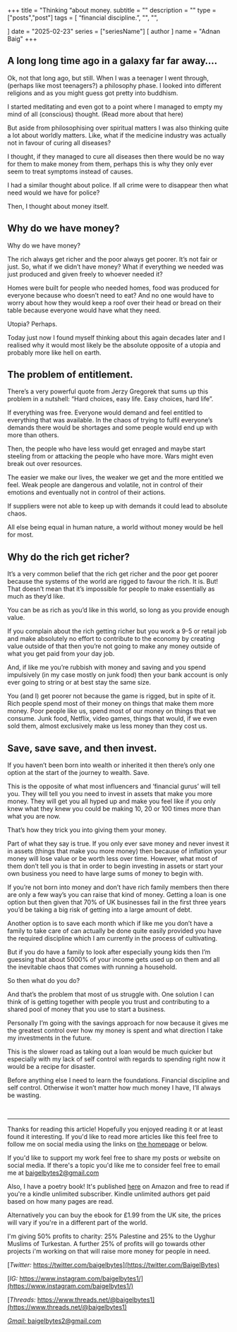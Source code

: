 +++
title = "Thinking “about money.
subtitle = ""
description = ""
type = ["posts","post"]
tags = [
	“financial discipline.”,
	"",
	"",
    
]
date = "2025-02-23"
series = ["seriesName"]
[ author ]
  name = "Adnan Baig"
+++

## A long long time ago in a galaxy far far away….

Ok, not that long ago, but still. When I was a teenager I went through, (perhaps like most teenagers?) a philosophy phase. I looked into different religions and as you might guess got pretty into buddhism.

I started meditating and even got to a point where I managed to empty my mind of all (conscious) thought. (Read more about that here)

But aside from philosophising over spiritual matters I was also thinking quite a lot about worldly matters. Like, what if the medicine industry was actually not in favour of curing all diseases?

I thought, if they managed to cure all diseases then there would be no way for them to make money from them, perhaps this is why they only ever seem to treat symptoms instead of causes.

I had a similar thought about police. If all crime were to disappear then what need would we have for police? 

Then, I thought about money itself.

## Why do we have money?

Why do we have money?

The rich always get richer and the poor always get poorer. It’s not fair or just. So, what if we didn’t have money? What if everything we needed was just produced and given freely to whoever needed it?

Homes were built for people who needed homes, food was produced for everyone because who doesn’t need to eat? And no one would have to worry about how they would keep a roof over their head or bread on their table because everyone would have what they need.

Utopia? Perhaps.

Today just now I found myself thinking about this again decades later and I realised why it would most likely be the absolute opposite of a utopia and probably more like hell on earth.

## The problem of entitlement.

There’s a very powerful quote from Jerzy Gregorek that sums up this problem in a nutshell: “Hard choices, easy life. Easy choices, hard life”.

If everything was free. Everyone would demand and feel entitled to everything that was available. In the chaos of trying to fulfil everyone’s demands there would be shortages and some people would end up with more than others. 

Then, the people who have less would get enraged and maybe start steeling from or attacking the people who have more. Wars might even break out over resources.

The easier we make our lives, the weaker we get and the more entitled we feel. Weak people are dangerous and volatile, not in control of their emotions and eventually not  in control of their actions.

If suppliers were not able to keep up with demands it could lead to absolute chaos.

All else being equal in human nature, a world without money would be hell for most.

## Why do the rich get richer?

It’s a very common belief that the rich get richer and the poor get poorer because the systems of the world are rigged to favour the rich. It is. But! That doesn’t mean that it’s impossible for people to make essentially as much as they’d like.

You can be as rich as you’d like in this world, so long as you provide enough value.

If you complain about the rich getting richer but you work a 9-5 or retail job and make absolutely no effort to contribute to the economy by creating value outside of that then you’re not going to make any money outside of what you get paid from your day job.

And, if like me you’re rubbish with money and saving and you spend impulsively (in my case mostly on junk food) then your bank account is only ever going to string or at best stay the same size.

You (and I) get poorer not because the game is rigged, but in spite of it. Rich people spend most of their money on things that make them more money. Poor people like us, spend most of our money on things that we consume. Junk food, Netflix, video games, things that would, if we even sold them, almost exclusively make us less money than they cost us.

## Save, save save, and then invest.

If you haven’t been born into wealth or inherited it then there’s only one option at the start of the journey to wealth. Save.

This is the opposite of what most influencers and ‘financial gurus’ will tell you. They will tell you you need to invest in assets that make you more money. They will get you all hyped up and make you feel like if you only knew what they knew you could be making 10, 20 or 100 times more than what you are now.

That’s how they trick you into giving them your money.

Part of what they say is true. If you only ever save money and never invest it in assets (things that make you more money) then because of inflation your money will lose value or be worth less over time. However, what most of them don’t tell you is that in order to begin investing in assets or start your own business you need to have large sums of money to begin with.

If you’re not born into money and don’t have rich family members then there are only a few way’s you can raise that kind of money. Getting a loan is one option but then given that 70% of UK businesses fail in the first three years you’d be taking a big risk of getting into a large amount of debt.

Another option is to save each month which if like me you don’t have a family to take care of can actually be done quite easily provided you have the required discipline which I am currently in the process of cultivating.

But if you do have a family to look after especially young kids then I’m guessing that about 5000% of your income gets used up on them and all the inevitable chaos that comes with running a household.

So then what do you do?

And that’s the problem that most of us struggle with. One solution I can think of is getting together with people you trust and contributing to a shared pool of money that you use to start a business.

Personally I’m going with the savings approach for now because it gives me the greatest control over how my money is spent and what direction I take my investments in the future.

This is the slower road as taking out a loan would be much quicker but especially with my lack of self control with regards to spending right now it would be a recipe for disaster.

Before anything else I need to learn the foundations. Financial discipline and self control. Otherwise it won’t matter how much money I have, I’ll always be wasting.


&nbsp;

---

Thanks for reading this article! Hopefully you enjoyed reading it or at least found it interesting. If you'd like to read more articles like this feel free to follow me on social media using the links on [the homepage](https://baigelbytes.com) or below.

If you'd like to support my work feel free to share my posts or website on social media. If there's a topic you'd like me to consider feel free to email me at baigelbytes2@gmail.com

Also, I have a poetry book! It's published [here](https://amzn.eu/d/3nzHMT6) on Amazon and free to read if you're a kindle unlimited subscriber. Kindle unlimited authors get paid based on how many pages are read.

Alternatively you can buy the ebook for £1.99 from the UK site, the prices will vary if you're in a different part of the world.

I'm giving 50% profits to charity: 25% Palestine and 25% to the Uyghur Muslims of Turkestan. A further 25% of profits will go towards other projects i'm working on that will raise more money for people in need.


[*Twitter:* https://twitter.com/baigelbytes](https://twitter.com/BaigelBytes)

[*IG:* https://www.instagram.com/baigelbytes1/](https://www.instagram.com/baigelbytes1/)

[*Threads:* https://www.threads.net/@baigelbytes1](https://www.threads.net/@baigelbytes1)

[*Gmail:* baigelbytes2@gmail.com](baigelbytes2@gmail.com)